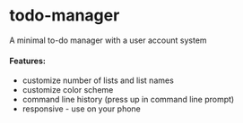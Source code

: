 todo-manager
============

A minimal to-do manager with a user account system


#### Features:
  * customize number of lists and list names
  * customize color scheme
  * command line history (press up in command line prompt)
  * responsive - use on your phone
